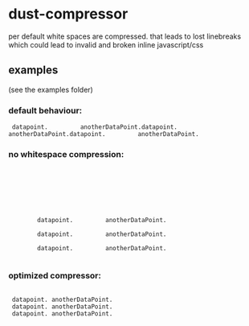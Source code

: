 # dust-compressor

per default white spaces are compressed.
that leads to lost linebreaks which could lead to invalid and broken inline javascript/css

## examples
(see the examples folder)

### default behaviour:
```
 datapoint.         anotherDataPoint.datapoint.         anotherDataPoint.datapoint.         anotherDataPoint.
```

### no whitespace compression:
```







        datapoint.         anotherDataPoint.

        datapoint.         anotherDataPoint.

        datapoint.         anotherDataPoint.


```
### optimized compressor:
```

 datapoint. anotherDataPoint.
 datapoint. anotherDataPoint.
 datapoint. anotherDataPoint.

```